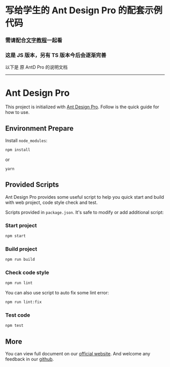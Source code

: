 # 写给学生的 Ant Design Pro 的配套示例代码

### 需请配合[文字教程](https://www.wolai.com/pjSXdivpfvzNwXRQ8mSWrT)一起看

### 这是 JS 版本，另有 TS 版本今后会逐渐完善

以下是 原 AntD Pro 的说明文档

---

# Ant Design Pro

This project is initialized with [Ant Design Pro](https://pro.ant.design). Follow is the quick guide for how to use.

## Environment Prepare

Install `node_modules`:

```bash
npm install
```

or

```bash
yarn
```

## Provided Scripts

Ant Design Pro provides some useful script to help you quick start and build with web project, code style check and test.

Scripts provided in `package.json`. It's safe to modify or add additional script:

### Start project

```bash
npm start
```

### Build project

```bash
npm run build
```

### Check code style

```bash
npm run lint
```

You can also use script to auto fix some lint error:

```bash
npm run lint:fix
```

### Test code

```bash
npm test
```

## More

You can view full document on our [official website](https://pro.ant.design). And welcome any feedback in our [github](https://github.com/ant-design/ant-design-pro).
